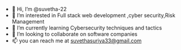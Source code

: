 - 👋 Hi, I’m @suvetha-22
- 👀 I’m interested in Full stack web development ,cyber security,Risk Management
- 🌱 I’m currently learning Cybersecurity techniques and tactics
- 💞️ I’m looking to collaborate on software companies
- 📫 you can reach me at suvethasuriya33@gmail.com


<!---
suvetha-22/suvetha-22 is a ✨ special ✨ repository because its `README.md` (this file) appears on your GitHub profile.
You can click the Preview link to take a look at your changes.
--->
